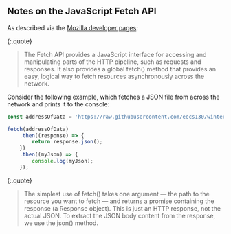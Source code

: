 ## Notes on the JavaScript Fetch API

As described via the <a href="https://developer.mozilla.org/en-US/docs/Web/API/Fetch_API/Using_Fetch" target="_blank">Mozilla developer pages</a>:

{:.quote}
> The Fetch API provides a JavaScript interface for accessing and manipulating parts of the HTTP pipeline, such as requests and responses. It also provides a global fetch() method that provides an easy, logical way to fetch resources asynchronously across the network.

Consider the following example, which fetches a JSON file from across the network and prints it to the console:

```js
const addressOfData = 'https://raw.githubusercontent.com/eecs130/winter2022/master/course-files/tutorials/tutorial06/04-gallery-ajax/data/flowers.json'

fetch(addressOfData)
    .then((response) => {
        return response.json();
    })
    .then((myJson) => {
        console.log(myJson);
    });
```

{:.quote}
> The simplest use of fetch() takes one argument — the path to the resource you want to fetch — and returns a promise containing the response (a Response object). This is just an HTTP response, not the actual JSON. To extract the JSON body content from the response, we use the json() method.
